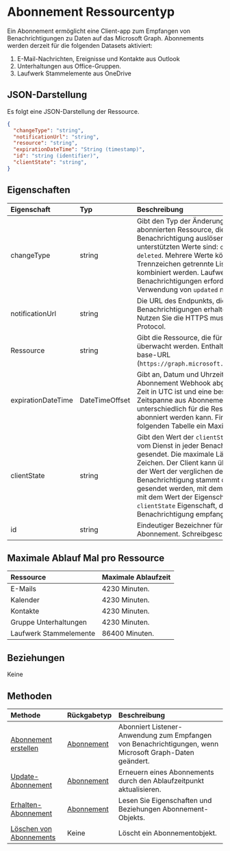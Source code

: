 # <a name="subscription-resource-type"></a>Abonnement Ressourcentyp
Ein Abonnement ermöglicht eine Client-app zum Empfangen von Benachrichtigungen zu Daten auf das Microsoft Graph. Abonnements werden derzeit für die folgenden Datasets aktiviert:

1. E-Mail-Nachrichten, Ereignisse und Kontakte aus Outlook
1. Unterhaltungen aus Office-Gruppen.
1. Laufwerk Stammelemente aus OneDrive 


## <a name="json-representation"></a>JSON-Darstellung

Es folgt eine JSON-Darstellung der Ressource.

<!-- {
  "blockType": "resource",
  "optionalProperties": [

  ],
  "@odata.type": "microsoft.graph.subscription"
}-->

```json
{
  "changeType": "string",
  "notificationUrl": "string",
  "resource": "string",
  "expirationDateTime": "String (timestamp)",
  "id": "string (identifier)",
  "clientState": "string",
}

```
## <a name="properties"></a>Eigenschaften

| Eigenschaft           | Typ           | Beschreibung                                                                                                                                                                                                                                                                                                                                                      |
|:-------------------|:---------------|:-----------------------------------------------------------------------------------------------------------------------------------------------------------------------------------------------------------------------------------------------------------------------------------------------------------------------------------------------------------------|
| changeType         | string         | Gibt den Typ der Änderung in der abonnierten Ressource, die eine Benachrichtigung auslösen wird. Die unterstützten Werte sind: `created`, `updated`, `deleted`. Mehrere Werte können eine durch Trennzeichen getrennte Liste mit kombiniert werden. Laufwerk Root Element Benachrichtigungen erfordern die Verwendung von `updated` nur.                                                                                                                                                 |
| notificationUrl    | string         | Die URL des Endpunkts, die Benachrichtigungen erhalten werden. Nutzen Sie die HTTPS muss diese URL Protocol.                                                                                                                                                                                                                                                     |
| Ressource           | string         | Gibt die Ressource, die für Änderungen überwacht werden. Enthalten nicht die base-URL (`https://graph.microsoft.com/<version>/`).                                                                                                                                                                                                                               |
| expirationDateTime | DateTimeOffset | Gibt an, Datum und Uhrzeit, wenn das Abonnement Webhook abgelaufen ist. Die Zeit in UTC ist und eine bestimmte Zeitspanne aus Abonnement erstellen, die unterschiedlich für die Ressource abonniert werden kann.  Finden Sie in der folgenden Tabelle ein Maximalwert.                                                                                                                              |
| clientState        | string         | Gibt den Wert der `clientState` Eigenschaft vom Dienst in jeder Benachrichtigung gesendet. Die maximale Länge beträgt 255 Zeichen. Der Client kann überprüfen, dass der Wert der verglichen des Diensts die Benachrichtigung stammt der `clientState` gesendet werden, mit dem Abonnement mit dem Wert der Eigenschaft der `clientState` Eigenschaft, die mit jeder Benachrichtigung empfangen wurden. |
| id                 | string         | Eindeutiger Bezeichner für das Abonnement. Schreibgeschützt.                                                                                                                                                                                                                                                                                                               |

## <a name="maximum-expiration-times-per-resource"></a>Maximale Ablauf Mal pro Ressource

| Ressource            | Maximale Ablaufzeit |
|:--------------------|:------------------------|
| E-Mails                | 4230 Minuten.           |
| Kalender            | 4230 Minuten.           |
| Kontakte            | 4230 Minuten.           |
| Gruppe Unterhaltungen | 4230 Minuten.           |
| Laufwerk Stammelemente    | 86400 Minuten.          |


## <a name="relationships"></a>Beziehungen
Keine


## <a name="methods"></a>Methoden

| Methode                                                           | Rückgabetyp                     | Beschreibung                                                                                   |
|:-----------------------------------------------------------------|:--------------------------------|:----------------------------------------------------------------------------------------------|
| [Abonnement erstellen](../api/subscription_post_subscriptions.md) | [Abonnement](subscription.md) | Abonniert Listener-Anwendung zum Empfangen von Benachrichtigungen, wenn Microsoft Graph-Daten geändert. |
| [Update-Abonnement](../api/subscription_update.md)             | [Abonnement](subscription.md) | Erneuern eines Abonnements durch den Ablaufzeitpunkt aktualisieren.                                         |
| [Erhalten-Abonnement](../api/subscription_get.md)                   | [Abonnement](subscription.md) | Lesen Sie Eigenschaften und Beziehungen Abonnement-Objekts.                                     |
| [Löschen von Abonnements](../api/subscription_delete.md)             | Keine                            | Löscht ein Abonnementobjekt.                                                                 |

<!-- uuid: 8fcb5dbc-d5aa-4681-8e31-b001d5168d79
2015-10-25 14:57:30 UTC -->
<!-- {
  "type": "#page.annotation",
  "description": "subscription resource",
  "keywords": "",
  "section": "documentation",
  "tocPath": ""
}-->
